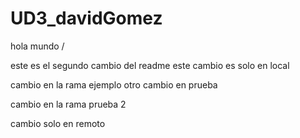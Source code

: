 # UD3_davidGomez
hola mundo /

este es el segundo cambio del readme
este cambio es solo en local


cambio en la rama ejemplo
otro cambio en prueba

cambio en la rama prueba 2 

cambio solo en remoto


